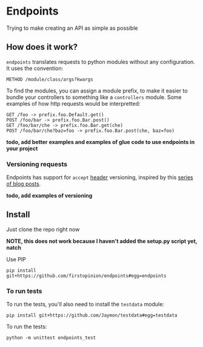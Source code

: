 # Endpoints

Trying to make creating an API as simple as possible

## How does it work?

`endpoints` translates requests to python modules without any configuration. It uses the convention:

    METHOD /module/class/args?kwargs

To find the modules, you can assign a module prefix, to make it easier to bundle your controllers to something like a `controllers` module. Some examples of how http requests would be interpretted:

    GET /foo -> prefix.foo.Default.get()
    POST /foo/bar -> prefix.foo.Bar.post()
    GET /foo/bar/che -> prefix.foo.Bar.get(che)
    POST /foo/bar/che?baz=foo -> prefix.foo.Bar.post(che, baz=foo)

**todo, add better examples and examples of glue code to use endpoints in your project**

### Versioning requests

Endpoints has support for `accept` [header](http://www.w3.org/Protocols/rfc2616/rfc2616-sec14.html) versioning, inspired by this [series of blog posts](http://urthen.github.io/2013/05/09/ways-to-version-your-api/).

**todo, add examples of versioning**

## Install

Just clone the repo right now

**NOTE, this does not work because I haven't added the setup.py script yet, natch**

Use PIP

    pip install git+https://github.com/firstopinion/endpoints#egg=endpoints


### To run tests

To run the tests, you'll also need to install the `testdata` module: 

    pip install git+https://github.com/Jaymon/testdata#egg=testdata

To run the tests:

    python -m unittest endpoints_test

